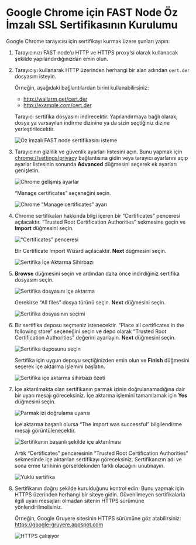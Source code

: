 [img-cert-request]:         ../../../images/fast/ssl/common/browsers-ssl/chrome-ssl/c-certificate-request.png
[img-adv-settings]:         ../../../images/fast/ssl/common/browsers-ssl/chrome-ssl/c-advanced-settings.png
[img-cert-mgmt]:            ../../../images/fast/ssl/common/browsers-ssl/chrome-ssl/c-manage-certificates.png
[img-cert-window]:          ../../../images/fast/ssl/common/browsers-ssl/chrome-ssl/c-certificates-window.png
[img-cert-wizard]:          ../../../images/fast/ssl/common/browsers-ssl/chrome-ssl/c-certificates-wizard.png
[img-cert-import]:          ../../../images/fast/ssl/common/browsers-ssl/chrome-ssl/c-file-import.png
[img-cert-select]:          ../../../images/fast/ssl/common/browsers-ssl/chrome-ssl/c-file-selection.png
[img-store]:                ../../../images/fast/ssl/common/browsers-ssl/chrome-ssl/c-store-selection.png
[img-wizard-resume]:        ../../../images/fast/ssl/common/browsers-ssl/chrome-ssl/c-wizard-resume.png    
[img-fingerprint-warning]:  ../../../images/fast/ssl/common/browsers-ssl/chrome-ssl/c-fingerprint-warning.png
[img-import-ok]:            ../../../images/fast/ssl/common/browsers-ssl/chrome-ssl/c-import-success.png
[img-installed-cert]:       ../../../images/fast/ssl/common/browsers-ssl/chrome-ssl/c-installed-certificate.png
[img-https-ok]:             ../../../images/fast/ssl/common/browsers-ssl/chrome-ssl/c-https-ok.png   
    
    
    
    
#   Google Chrome için FAST Node Öz İmzalı SSL Sertifikasının Kurulumu

Google Chrome tarayıcısı için sertifikayı kurmak üzere şunları yapın:

1.  Tarayıcınızı FAST node’u HTTP ve HTTPS proxy’si olarak kullanacak şekilde yapılandırdığınızdan emin olun.

2.  Tarayıcıyı kullanarak HTTP üzerinden herhangi bir alan adından `cert.der` dosyasını isteyin.

    Örneğin, aşağıdaki bağlantılardan birini kullanabilirsiniz:
    
    * <http://wallarm.get/cert.der>
    * <http://example.com/cert.der>

    Tarayıcı sertifika dosyasını indirecektir. Yapılandırmaya bağlı olarak, dosya ya varsayılan indirme dizinine ya da sizin seçtiğiniz dizine yerleştirilecektir.

    ![Öz imzalı FAST node sertifikasını isteme][img-cert-request]

3.  Tarayıcının gizlilik ve güvenlik ayarları listesini açın. Bunu yapmak için <chrome://settings/privacy> bağlantısına gidin veya tarayıcı ayarlarını açıp ayarlar listesinin sonunda **Advanced** düğmesini seçerek ek ayarları genişletin.

    ![Chrome gelişmiş ayarlar][img-adv-settings]
    
    “Manage certificates” seçeneğini seçin.
    
    ![Chrome “Manage certificates” ayarı][img-cert-mgmt]

4.  Chrome sertifikaları hakkında bilgi içeren bir “Certificates” penceresi açılacaktır. “Trusted Root Certification Authorities” sekmesine geçin ve **Import** düğmesini seçin. 

    ![“Certificates” penceresi][img-cert-window]
        
    Bir Certificate Import Wizard açılacaktır. **Next** düğmesini seçin.
        
    ![Sertifika İçe Aktarma Sihirbazı][img-cert-wizard]

5.  **Browse** düğmesini seçin ve ardından daha önce indirdiğiniz sertifika dosyasını seçin. 
    
    ![Sertifika dosyasını içe aktarma][img-cert-import]

    Gerekirse “All files” dosya türünü seçin. **Next** düğmesini seçin.

    ![Sertifika dosyasının seçimi][img-cert-select]

6.  Bir sertifika deposu seçmeniz istenecektir. “Place all certificates in the following store” seçeneğini seçin ve depo olarak “Trusted Root Certification Authorities” değerini ayarlayın. **Next** düğmesini seçin.

    ![Sertifika deposunu seçin][img-store]
    
    Sertifika için uygun depoyu seçtiğinizden emin olun ve **Finish** düğmesini seçerek içe aktarma işlemini başlatın.
    
    ![Sertifika içe aktarma sihirbazı özeti][img-wizard-resume]

7.  İçe aktarılmakta olan sertifikanın parmak izinin doğrulanamadığına dair bir uyarı mesajı göreceksiniz. İçe aktarma işlemini tamamlamak için **Yes** düğmesini seçin.

    ![Parmak izi doğrulama uyarısı][img-fingerprint-warning]

    İçe aktarma başarılı olursa “The import was successful” bilgilendirme mesajı görüntülenecektir.

    ![Sertifikanın başarılı şekilde içe aktarılması][img-import-ok]
    
    Artık “Certificates” penceresinin “Trusted Root Certification Authorities” sekmesinde içe aktarılan sertifikayı göreceksiniz. Sertifikanızın adı ve sona erme tarihinin görseldekinden farklı olacağını unutmayın.
    
    ![Yüklü sertifika][img-installed-cert]

8.  Sertifikanın doğru şekilde kurulduğunu kontrol edin. Bunu yapmak için HTTPS üzerinden herhangi bir siteye gidin. Güvenilmeyen sertifikalarla ilgili uyarı mesajları olmadan sitenin HTTPS sürümüne yönlendirilmelisiniz.

    Örneğin, Google Gruyere sitesinin HTTPS sürümüne göz atabilirsiniz:
    <https://google-gruyere.appspot.com>

    ![HTTPS çalışıyor][img-https-ok]